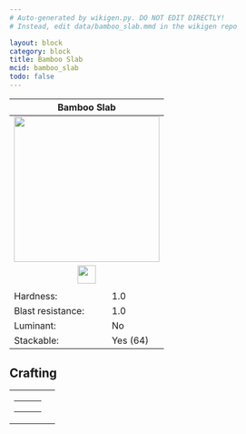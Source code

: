 ```yaml
---
# Auto-generated by wikigen.py. DO NOT EDIT DIRECTLY!
# Instead, edit data/bamboo_slab.mmd in the wikigen repo

layout: block
category: block
title: Bamboo Slab
mcid: bamboo_slab
todo: false
---
```


<table class="block-info"><thead><tr>
<th colspan=2>Bamboo Slab</th>
</tr></thead><tbody><tr>
<tr><td colspan=2 style="text-align:center"><img src="/allotment/img/textures/allotment/bamboo_slab.png" width="256" height="256" alt="" class="preview-icon"></td></tr>
<tr><td colspan=2 style="text-align:center"><img src="/allotment/img/inventory_textures/allotment/bamboo_slab.png" width="32" height="32" alt="" class="inventory-icon"></td></tr>
<tr><td colspan=2 style="text-align:center"><span class="tool-info tool-none tool-level-0" title="Does not require or break faster with any tool"></span></td></tr>
<tr><td>Hardness:</td><td>1.0</td></tr>
<tr><td>Blast resistance:</td><td>1.0</td></tr>
<tr><td>Luminant:</td><td>No</td></tr>
<tr><td>Stackable:</td><td>Yes (64)</td></tr>
</tr></tbody></table>

## Crafting

<table class="crafting-recipe crafting-shaped"><tbody><tr>
<td><table class="crafting-grid"><tbody>
<tr>
<td>
<span title="Block of Bamboo" class="item item-allotment:bamboo_block item-type-item" style="background-image:url(&quot;/allotment/img/inventory_textures/allotment/bamboo_block.png&quot;)"></span>
</td>
<td>
<span title="Block of Bamboo" class="item item-allotment:bamboo_block item-type-item" style="background-image:url(&quot;/allotment/img/inventory_textures/allotment/bamboo_block.png&quot;)"></span>
</td>
<td>
<span title="Block of Bamboo" class="item item-allotment:bamboo_block item-type-item" style="background-image:url(&quot;/allotment/img/inventory_textures/allotment/bamboo_block.png&quot;)"></span>
</td>
</tr>
<tr>
<td>
<span class="item item-empty-space"></span>
</td>
<td>
<span class="item item-empty-space"></span>
</td>
<td>
<span class="item item-empty-space"></span>
</td>
</tr>
<tr>
<td>
<span class="item item-empty-space"></span>
</td>
<td>
<span class="item item-empty-space"></span>
</td>
<td>
<span class="item item-empty-space"></span>
</td>
</tr>
</tbody></table></td>
<td class="result">
<div class="result-inner">
<div class="result-slot">
<span title="Bamboo Slab" class="item item-allotment:bamboo_slab" style="background-image:url(&quot;/allotment/img/inventory_textures/allotment/bamboo_slab.png&quot;)"></span>
</div>
</div>
</td>
</tr></tbody></table>